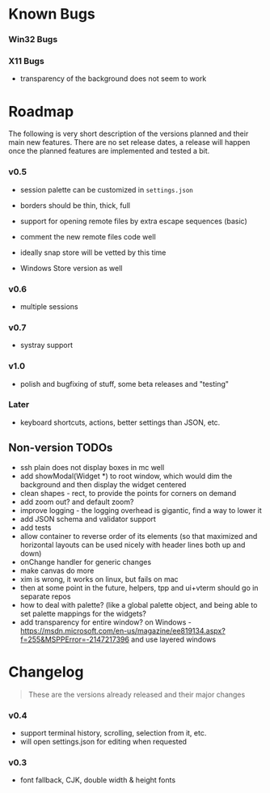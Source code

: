 ﻿# Known Bugs

### Win32 Bugs

### X11 Bugs

- transparency of the background does not seem to work

# Roadmap

The following is very short description of the versions planned and their main new features. There are no set release dates, a release will happen once the planned features are implemented and tested a bit.

### v0.5

- session palette can be customized in `settings.json`

- borders should be thin, thick, full
- support for opening remote files by extra escape sequences (basic)
- comment the new remote files code well
- ideally snap store will be vetted by this time
- Windows Store version as well

### v0.6

- multiple sessions

### v0.7

- systray support

### v1.0

- polish and bugfixing of stuff, some beta releases and "testing"

### Later

- keyboard shortcuts, actions, better settings than JSON, etc. 

## Non-version TODOs

- ssh plain does not display boxes in mc well
- add showModal(Widget *) to root window, which would dim the background and then display the widget centered
- clean shapes - rect, to provide the points for corners on demand
- add zoom out? and default zoom? 
- improve logging - the logging overhead is gigantic, find a way to lower it
- add JSON schema and validator support
- add tests
- allow container to reverse order of its elements (so that maximized and horizontal layouts can be used nicely with header lines both up and down)
- onChange handler for generic changes
- make canvas do more
- xim is wrong, it works on linux, but fails on mac
- then at some point in the future, helpers, tpp and ui+vterm should go in separate repos
- how to deal with palette? (like a global palette object, and being able to set palette mappings for the widgets? 
- add transparency for entire window? on Windows - https://msdn.microsoft.com/en-us/magazine/ee819134.aspx?f=255&MSPPError=-2147217396 and use layered windows



# Changelog

> These are the versions already released and their major changes

### v0.4

- support terminal history, scrolling, selection from it, etc. 
- will open settings.json for editing when requested

### v0.3

- font fallback, CJK, double width & height fonts

